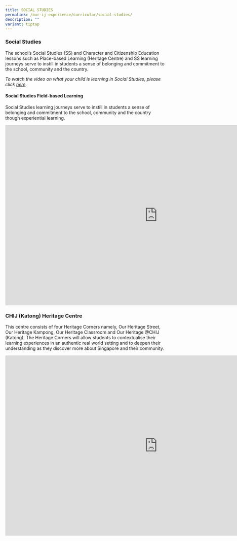 ```yaml
---
title: SOCIAL STUDIES
permalink: /our-ij-experience/curricular/social-studies/
description: ""
variant: tiptap
---
```

<h3>Social Studies</h3>
<p>The school’s Social Studies (SS) and Character and Citizenship Education
lessons such as Place-based Learning (Heritage Centre) and SS learning
journeys serve to instill in students a sense of belonging and commitment
to the school, community and the country.</p>
<p><em>To watch the video on what your child is learning in Social Studies, please click&nbsp;<a href="https://www.youtube.com/watch?v=SDCkCj7sm8s" rel="noopener noreferrer nofollow" target="_blank">here</a>.</em>
</p>
<h4>Social Studies Field-based Learning</h4>
<p>Social Studies learning journeys serve to instill in students a sense
of belonging and commitment to the school, community and the country though
experiential learning.</p>
<div class="iframe-wrapper">
<iframe height="569" width="960" allowfullscreen="true" frameborder="0" src="https://docs.google.com/presentation/d/e/2PACX-1vQ05ALVqSGQBFgYxGYakdD9KLw0cs4WMaWWAKhAKw8vqCFvII3Xzk0idIOOibhTpSh6Lr6AHFDZJ7dt/embed?start=true&amp;loop=true&amp;delayms=3000"></iframe>
</div>
<h3>CHIJ (Katong) Heritage Centre</h3>
<p>This centre consists of four Heritage Corners namely, Our Heritage Street,
Our Heritage Kampong, Our Heritage Classroom and Our Heritage @CHIJ (Katong).
The Heritage Corners will allow students to contextualise their learning
experiences in an authentic real world setting and to deepen their understanding
as they discover more about Singapore and their community.</p>
<div class="iframe-wrapper">
<iframe height="569" width="960" allowfullscreen="true" frameborder="0" src="https://docs.google.com/presentation/d/e/2PACX-1vTlPrdmrrJjBSDg7gMMb3zuLuIG-7HCI-SOdj7j-hN3mrpGNMIfgjuTzI89udHLxvzraEtKTmN5WVd_/embed?start=true&amp;loop=true&amp;delayms=3000"></iframe>
</div>
<p></p>